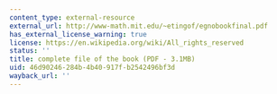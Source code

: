 ```yaml
---
content_type: external-resource
external_url: http://www-math.mit.edu/~etingof/egnobookfinal.pdf
has_external_license_warning: true
license: https://en.wikipedia.org/wiki/All_rights_reserved
status: ''
title: complete file of the book (PDF - 3.1MB)
uid: 46d90246-284b-4b40-917f-b2542496bf3d
wayback_url: ''
---
```


